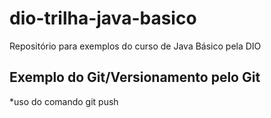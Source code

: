 # dio-trilha-java-basico

Repositório para exemplos do curso de Java Básico pela DIO

## Exemplo do Git/Versionamento pelo Git
*uso do comando git push